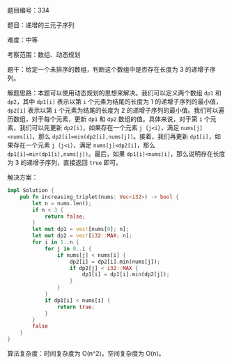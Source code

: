 题目编号：334

题目：递增的三元子序列

难度：中等

考察范围：数组、动态规划

题干：给定一个未排序的数组，判断这个数组中是否存在长度为 3 的递增子序列。

解题思路：本题可以使用动态规划的思想来解决。我们可以定义两个数组 `dp1` 和 `dp2`，其中 `dp1[i]` 表示以第 `i` 个元素为结尾的长度为 1 的递增子序列的最小值，`dp2[i]` 表示以第 `i` 个元素为结尾的长度为 2 的递增子序列的最小值。我们可以遍历数组，对于每个元素，更新 `dp1` 和 `dp2` 数组的值。具体来说，对于第 `i` 个元素，我们可以先更新 `dp2[i]`，如果存在一个元素 `j`（`j<i`），满足 `nums[j]<nums[i]`，那么 `dp2[i]=min(dp2[i],nums[j])`。接着，我们再更新 `dp1[i]`，如果存在一个元素 `j`（`j<i`），满足 `nums[j]<dp2[i]`，那么 `dp1[i]=min(dp1[i],nums[j])`。最后，如果 `dp1[i]<nums[i]`，那么说明存在长度为 3 的递增子序列，直接返回 `true` 即可。

解决方案：

```rust
impl Solution {
    pub fn increasing_triplet(nums: Vec<i32>) -> bool {
        let n = nums.len();
        if n < 3 {
            return false;
        }
        let mut dp1 = vec![nums[0]; n];
        let mut dp2 = vec![i32::MAX; n];
        for i in 1..n {
            for j in 0..i {
                if nums[j] < nums[i] {
                    dp2[i] = dp2[i].min(nums[j]);
                    if dp2[j] < i32::MAX {
                        dp1[i] = dp1[i].min(dp2[j]);
                    }
                }
            }
            if dp1[i] < nums[i] {
                return true;
            }
        }
        false
    }
}
```

算法复杂度：时间复杂度为 O(n^2)，空间复杂度为 O(n)。